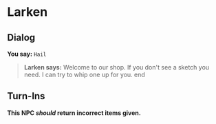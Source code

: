 # Larken


## Dialog

**You say:** `Hail`



>**Larken says:** Welcome to our shop.  If you don't see a sketch you need. I can try to whip one up for you.
end



## Turn-Ins



**This NPC *should* return incorrect items given.**





